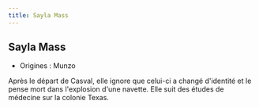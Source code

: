 ```yaml
---
title: Sayla Mass
---
```


Sayla Mass
----------





* Origines : Munzo


Après le départ de Casval, elle ignore que celui-ci a changé d'identité et le pense mort dans l'explosion d'une navette. Elle suit des études de médecine sur la colonie Texas.

